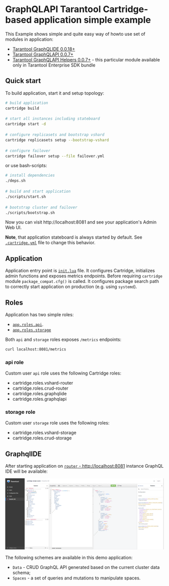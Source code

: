 # GraphQLAPI Tarantool Cartridge-based application simple example

This Example shows simple and quite easy way of howto use set of modules in application:

- [Tarantool GraphQLIDE 0.0.18+](https://github.com/tarantool/graphqlide)
- [Tarantool GraphQLAPI 0.0.7+](https://github.com/tarantool/graphqlapi)
- [Tarantool GraphQLAPI Helpers 0.0.7+](https://github.com/tarantool/graphqlapi-helpers) - this particular module available only in Tarantool Enterprise SDK bundle

## Quick start

To build application, start it and setup topology:

```bash
# build application
cartridge build

# start all instances including stateboard
cartridge start -d

# configure replicasets and bootstrap vshard
cartridge replicasets setup --bootstrap-vshard

# configure failover
cartridge failover setup --file failover.yml
```

or use bash-scripts:

```bash
# install dependencies
./deps.sh

# build and start application
./scripts/start.sh

# bootstrap cluster and failover
./scripts/bootstrap.sh
```

Now you can visit http://localhost:8081 and see your application's Admin Web UI.

**Note**, that application stateboard is always started by default.
See [`.cartridge.yml`](./.cartridge.yml) file to change this behavior.

## Application

Application entry point is [`init.lua`](./init.lua) file.
It configures Cartridge, initializes admin functions and exposes metrics endpoints.
Before requiring `cartridge` module `package_compat.cfg()` is called.
It configures package search path to correctly start application on production
(e.g. using `systemd`).

## Roles

Application has two simple roles:

- [`app.roles.api`](./app/roles/api.lua).
- [`app.roles.storage`](./app/roles/storage.lua)

Both `api` and `storage` roles exposes `/metrics` endpoints:

```bash
curl localhost:8081/metrics
```

### api role

Custom user `api` role uses the following Cartridge roles:

- cartridge.roles.vshard-router
- cartridge.roles.crud-router
- cartridge.roles.graphqlide
- cartridge.roles.graphqlapi

### storage role

Custom user `storage` role uses the following roles:

- cartridge.roles.vshard-storage
- cartridge.roles.crud-storage

## GraphqlIDE

After starting application on [`router` - http://localhost:8081](http://localhost:8081) instance GraphQL IDE will be available:

![GraphQL IDE](./resources/GraphQLIDEs.png "GraphQL IDE")

The following schemes are available in this demo application:

- `Data` - CRUD GraphQL API generated based on the current cluster data schema;
- `Spaces` - a set of queries and mutations to manipulate spaces.
